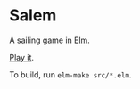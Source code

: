 # Salem

A sailing game in [Elm](http://elm-lang.org/).

[Play it](http://kyle.marek-spartz.org/salem/).

To build, run `elm-make src/*.elm`.
